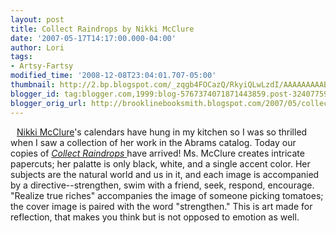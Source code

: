 ```yaml
---
layout: post
title: Collect Raindrops by Nikki McClure
date: '2007-05-17T14:17:00.000-04:00'
author: Lori
tags:
- Artsy-Fartsy
modified_time: '2008-12-08T23:04:01.707-05:00'
thumbnail: http://2.bp.blogspot.com/_zqgb4FOCazQ/RkyiQLwLzdI/AAAAAAAAABI/cN1T02iqizY/s72-c/collect+raindrops.jpg
blogger_id: tag:blogger.com,1999:blog-5767374071871443859.post-3240775964091343494
blogger_orig_url: http://brooklinebooksmith.blogspot.com/2007/05/collect-raindrops-by-nikki-mcclure.html
---
```


<a href="http://2.bp.blogspot.com/_zqgb4FOCazQ/RkyiQLwLzdI/AAAAAAAAABI/cN1T02iqizY/s1600-h/collect+raindrops.jpg"><img id="BLOGGER_PHOTO_ID_5065602079801462226" style="FLOAT: left; MARGIN: 0px 10px 10px 0px; CURSOR: hand" alt="" src="http://2.bp.blogspot.com/_zqgb4FOCazQ/RkyiQLwLzdI/AAAAAAAAABI/cN1T02iqizY/s400/collect+raindrops.jpg" border="0" /></a> <a href="http://www.nikkimcclure.com/">Nikki McClure</a>'s calendars have hung in my kitchen so I was so thrilled when I saw a collection of her work in the Abrams catalog. Today our copies of <a href="http://brookline.booksense.com/NASApp/store/Search;jsessionid=abcvQ5MXbrgtJdXmSvBkr"><em>Collect Raindrops</em> </a>have arrived! Ms. McClure creates intricate papercuts; her palatte is only black, white, and a single accent color. Her subjects are the natural world and us in it, and each image is accompanied by a directive--strengthen, swim with a friend, seek, respond, encourage. "Realize true riches" accompanies the image of someone picking tomatoes; the cover image is paired with the word "strengthen." This is art made for reflection, that makes you think but is not opposed to emotion as well.